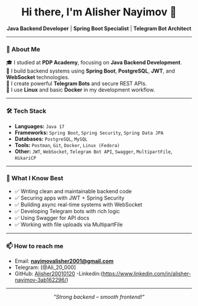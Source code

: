 <h1 align="center">Hi there, I'm Alisher Nayimov 👋</h1>

<p align="center">
  <b>Java Backend Developer</b> | <b>Spring Boot Specialist</b> | <b>Telegram Bot Architect</b>
</p>

---

### 🚀 About Me

🎓 I studied at <b>PDP Academy</b>, focusing on **Java Backend Development**.  
💼 I build backend systems using **Spring Boot**, **PostgreSQL**, **JWT**, and **WebSocket** technologies.  
🤖 I create powerful **Telegram Bots** and secure REST APIs.  
🐧 I use **Linux** and basic **Docker** in my development workflow.

---

### 🛠️ Tech Stack

- **Languages:** `Java 17`
- **Frameworks:** `Spring Boot`, `Spring Security`, `Spring Data JPA`
- **Databases:** `PostgreSQL`, `MySQL`
- **Tools:** `Postman`, `Git`, `Docker`, `Linux (Fedora)`
- **Other:** `JWT`, `WebSocket`, `Telegram Bot API`, `Swagger`, `MultipartFile`, `HikariCP`

---

### 🧠 What I Know Best

- ✅ Writing clean and maintainable backend code
- ✅ Securing apps with JWT + Spring Security
- ✅ Building async real-time systems with WebSocket
- ✅ Developing Telegram bots with rich logic
- ✅ Using Swagger for API docs
- ✅ Working with file uploads via MultipartFile

---

### 📫 How to reach me

- Email: **nayimovalisher2001@gmail.com**
- Telegram: [@Ali_20_000]
- GitHub: [Alisher20010120](https://github.com/Alisher20010120)
-Linkedin:(https://www.linkedin.com/in/alisher-nayimov-3ab162296/)
---

<p align="center">
  <i>"Strong backend – smooth frontend!"</i>
</p>

